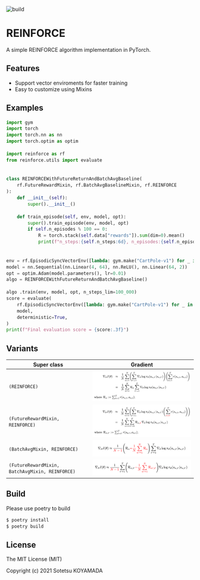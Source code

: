 ![build](https://github.com/sotetsuk/reinforce/workflows/build/badge.svg)

# REINFORCE
A simple REINFORCE algorithm implementation in PyTorch.

## Features

- Support vector enviroments for faster training
- Easy to customize using Mixins

## Examples

```py
import gym
import torch
import torch.nn as nn
import torch.optim as optim

import reinforce as rf
from reinforce.utils import evaluate


class REINFORCEWithFutureReturnAndBatchAvgBaseline(
    rf.FutureRewardMixin, rf.BatchAvgBaselineMixin, rf.REINFORCE
):
    def __init__(self):
        super().__init__()

    def train_episode(self, env, model, opt):
        super().train_episode(env, model, opt)
        if self.n_episodes % 100 == 0:
            R = torch.stack(self.data["rewards"]).sum(dim=0).mean()
            print(f"n_steps:{self.n_steps:6d}, n_episodes:{self.n_episodes:4d}, R:{R:.3f}")


env = rf.EpisodicSyncVectorEnv([lambda: gym.make("CartPole-v1") for _ in range(10)])
model = nn.Sequential(nn.Linear(4, 64), nn.ReLU(), nn.Linear(64, 2))
opt = optim.Adam(model.parameters(), lr=0.01)
algo = REINFORCEWithFutureReturnAndBatchAvgBaseline()

algo .train(env, model, opt, n_steps_lim=100_000)
score = evaluate(
    rf.EpisodicSyncVectorEnv([lambda: gym.make("CartPole-v1") for _ in range(10)]),
    model,
    deterministic=True,
)
print(f"Final evaluation score = {score:.3f}")
```

## Variants

|Super class|Gradient|
|---|---|
|`(REINFORCE)`   | ![](./fig/rf1.png)  |
|`(FutureRewardMixin, REINFORCE)`   | ![](./fig/rf2.png)  |
|`(BatchAvgMixin, REINFORCE)`   | ![](./fig/rf3.png)  |
|`(FutureRewardMixin, BatchAvgMixin, REINFORCE)`   | ![](./fig/rf4.png)  |

## Build
Please use poetry to build

```sh
$ poetry install
$ poetry build
```

## License
The MIT License (MIT)

Copyright (c) 2021 Sotetsu KOYAMADA
